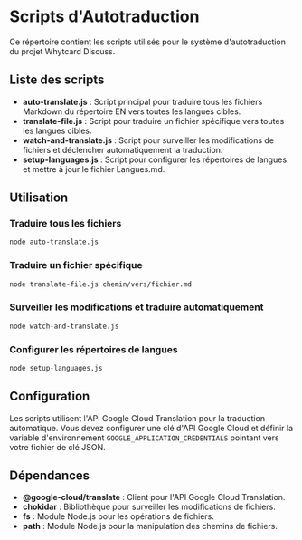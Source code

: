# Scripts d'Autotraduction

Ce répertoire contient les scripts utilisés pour le système d'autotraduction du projet Whytcard Discuss.

## Liste des scripts

- **auto-translate.js** : Script principal pour traduire tous les fichiers Markdown du répertoire EN vers toutes les langues cibles.
- **translate-file.js** : Script pour traduire un fichier spécifique vers toutes les langues cibles.
- **watch-and-translate.js** : Script pour surveiller les modifications de fichiers et déclencher automatiquement la traduction.
- **setup-languages.js** : Script pour configurer les répertoires de langues et mettre à jour le fichier Langues.md.

## Utilisation

### Traduire tous les fichiers

```bash
node auto-translate.js
```

### Traduire un fichier spécifique

```bash
node translate-file.js chemin/vers/fichier.md
```

### Surveiller les modifications et traduire automatiquement

```bash
node watch-and-translate.js
```

### Configurer les répertoires de langues

```bash
node setup-languages.js
```

## Configuration

Les scripts utilisent l'API Google Cloud Translation pour la traduction automatique. Vous devez configurer une clé d'API Google Cloud et définir la variable d'environnement `GOOGLE_APPLICATION_CREDENTIALS` pointant vers votre fichier de clé JSON.

## Dépendances

- **@google-cloud/translate** : Client pour l'API Google Cloud Translation.
- **chokidar** : Bibliothèque pour surveiller les modifications de fichiers.
- **fs** : Module Node.js pour les opérations de fichiers.
- **path** : Module Node.js pour la manipulation des chemins de fichiers. 